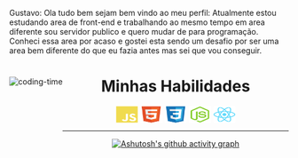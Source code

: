  Gustavo:
Ola tudo bem sejam bem vindo ao meu perfil:
Atualmente estou estudando area de front-end e trabalhando ao mesmo tempo em area diferente
sou servidor publico e quero mudar de para programação. Conheci essa area por acaso e gostei
esta sendo um desafio por ser uma area bem diferente do que eu fazia antes mas sei que vou conseguir.




<div  align="center">
<div style="display: inline_block">
    <img align="left" height="250" alt="coding-time" src="code.gif">
    <h1 align="center">Minhas Habilidades</h1>
    <img align="center" height="30" width="40" alt="js-icon"  src="https://raw.githubusercontent.com/devicons/devicon/master/icons/javascript/javascript-plain.svg">
    <img align="center" height="30" width="40" alt="html-icon" src="https://raw.githubusercontent.com/devicons/devicon/master/icons/html5/html5-original.svg">
    <img align="center" height="30" width="40" alt="css-icon" src="https://raw.githubusercontent.com/devicons/devicon/master/icons/css3/css3-original.svg">
    <img align="center" height="30" width="40" alt="nodejs-icon" src="https://raw.githubusercontent.com/devicons/devicon/master/icons/nodejs/nodejs-original.svg">
     <img align="center" height="30" width="40" alt="react-icon" src="https://raw.githubusercontent.com/devicons/devicon/master/icons/react/react-original.svg">
   </div
   <img src="https://github-profile-trophy.vercel.app/?username=Gustavo-lucca83&theme=dracula&row=2&no-bg=true&column=3&margin-w=15margin-h=15"/>
 <hr>
 
 [![Ashutosh's github activity graph](https://github-readme-activity-graph.cyclic.app/graph?username=Gustavo-lucca83&bg_color=000000&color=fdf7f7&line=00eb1b&point=e9fa00&area=true&hide_border=true)](https://github.com/ashutosh00710/github-readme-activity-graph)





